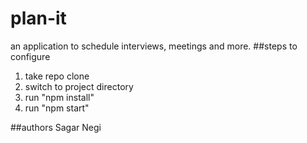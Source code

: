 # plan-it
an application to schedule interviews, meetings and more.
##steps to configure
 1. take repo clone
 2. switch to project directory
 3. run "npm install"
 4. run "npm start"

##authors
Sagar Negi

